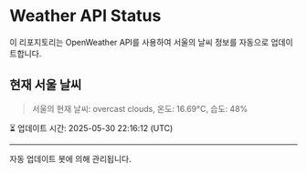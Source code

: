 
# Weather API Status

이 리포지토리는 OpenWeather API를 사용하여 서울의 날씨 정보를 자동으로 업데이트합니다.

## 현재 서울 날씨
> 서울의 현재 날씨: overcast clouds, 온도: 16.69°C, 습도: 48%

⏳ 업데이트 시간: 2025-05-30 22:16:12 (UTC)

---
자동 업데이트 봇에 의해 관리됩니다.
